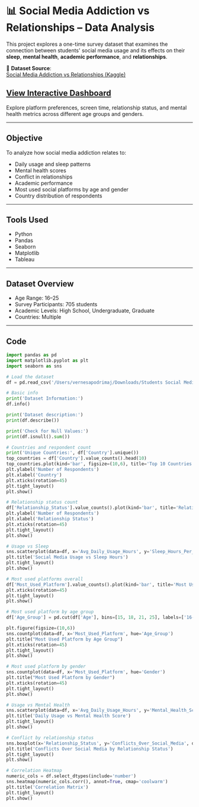 # 📊 Social Media Addiction vs Relationships – Data Analysis

This project explores a one-time survey dataset that examines the connection between students' social media usage and its effects on their **sleep**, **mental health**, **academic performance**, and **relationships**.

🔗 **Dataset Source**:  
[Social Media Addiction vs Relationships (Kaggle)](https://www.kaggle.com/datasets/adilshamim8/social-media-addiction-vs-relationships)
## **[View Interactive Dashboard](https://public.tableau.com/views/ocialMediaUseandItsImpactonRelationshipsWellbeing/Dashboard1?:language=en-GB&publish=yes&:sid=&:redirect=auth&:display_count=n&:origin=viz_share_link)**  
Explore platform preferences, screen time, relationship status, and mental health metrics across different age groups and genders.


---

## Objective

To analyze how social media addiction relates to:
- Daily usage and sleep patterns
- Mental health scores
- Conflict in relationships
- Academic performance
- Most used social platforms by age and gender
- Country distribution of respondents

---

## Tools Used

- Python 
- Pandas
- Seaborn
- Matplotlib
- Tableau

---

## Dataset Overview

- Age Range: 16–25
- Survey Participants: 705 students
- Academic Levels: High School, Undergraduate, Graduate
- Countries: Multiple

---

## Code

```python
import pandas as pd
import matplotlib.pyplot as plt
import seaborn as sns

# Load the dataset
df = pd.read_csv('/Users/vernesapodrimaj/Downloads/Students Social Media Addiction.csv')

# Basic info
print('Dataset Information:')
df.info()

print('Dataset description:')
print(df.describe())

print('Check for Null Values:')
print(df.isnull().sum())

# Countries and respondent count
print('Unique Countries:', df['Country'].unique())
top_countries = df['Country'].value_counts().head(10)
top_countries.plot(kind='bar', figsize=(10,6), title='Top 10 Countries by Respondent Count')
plt.ylabel('Number of Respondents')
plt.xlabel('Country')
plt.xticks(rotation=45)
plt.tight_layout()
plt.show()

# Relationship status count
df['Relationship_Status'].value_counts().plot(kind='bar', title='Relationship Status Count')
plt.ylabel('Number of Respondents')
plt.xlabel('Relationship Status')
plt.xticks(rotation=45)
plt.tight_layout()
plt.show()

# Usage vs Sleep
sns.scatterplot(data=df, x='Avg_Daily_Usage_Hours', y='Sleep_Hours_Per_Night')
plt.title('Social Media Usage vs Sleep Hours')
plt.tight_layout()
plt.show()

# Most used platforms overall
df['Most_Used_Platform'].value_counts().plot(kind='bar', title='Most Used Social Media Platforms')
plt.xticks(rotation=45)
plt.tight_layout()
plt.show()

# Most used platform by age group
df['Age_Group'] = pd.cut(df['Age'], bins=[15, 18, 21, 25], labels=['16-18', '19-21', '22-25'])

plt.figure(figsize=(10,6))
sns.countplot(data=df, x='Most_Used_Platform', hue='Age_Group')
plt.title("Most Used Platform by Age Group")
plt.xticks(rotation=45)
plt.tight_layout()
plt.show()

# Most used platform by gender
sns.countplot(data=df, x='Most_Used_Platform', hue='Gender')
plt.title("Most Used Platform by Gender")
plt.xticks(rotation=45)
plt.tight_layout()
plt.show()

# Usage vs Mental Health
sns.scatterplot(data=df, x='Avg_Daily_Usage_Hours', y='Mental_Health_Score')
plt.title('Daily Usage vs Mental Health Score')
plt.tight_layout()
plt.show()

# Conflict by relationship status
sns.boxplot(x='Relationship_Status', y='Conflicts_Over_Social_Media', data=df)
plt.title('Conflicts Over Social Media by Relationship Status')
plt.tight_layout()
plt.show()

# Correlation Heatmap
numeric_cols = df.select_dtypes(include='number')
sns.heatmap(numeric_cols.corr(), annot=True, cmap='coolwarm')
plt.title('Correlation Matrix')
plt.tight_layout()
plt.show()
